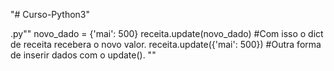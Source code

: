 "# Curso-Python3" 

.py""
novo_dado = {'mai': 500}
receita.update(novo_dado)  #Com isso o dict de receita recebera o novo valor.
receita.update({'mai': 500})  #Outra forma de inserir dados com o update().
""